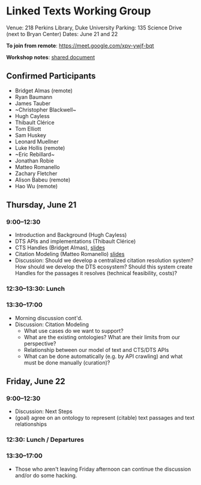 # Linked Texts Working Group
Venue: 218 Perkins Library, Duke University
Parking: 135 Science Drive (next to Bryan Center)
Dates: June 21 and 22

**To join from remote**: https://meet.google.com/xpv-ywjf-bqt

**Workshop notes**: [shared document](https://docs.google.com/document/d/11C5Nfx38Cg-MXB8Oda9cAMiaES02kmhXVo5hSOq2Ifs/edit?usp=sharing) 

## Confirmed Participants
 * Bridget Almas (remote)
 * Ryan Baumann
 * James Tauber 
 * ~Christopher Blackwell~
 * Hugh Cayless
 * Thibault Clérice
 * Tom Elliott
 * Sam Huskey
 * Leonard Muellner
 * Luke Hollis (remote)
 * ~Eric Rebillard~
 * Jonathan Robie
 * Matteo Romanello
 * Zachary Fletcher 
 * Alison Babeu (remote)
 * Hao Wu (remote)

## Thursday, June 21
### 9:00–12:30
 * Introduction and Background (Hugh Cayless)
 * DTS APIs and implementations (Thibault Clérice)
 * CTS Handles (Bridget Almas), [slides](https://docs.google.com/presentation/d/100SCupW0pHVCzCvKHTqQ0cVlqDRZr1UPpaJ3V4Oe0xw/edit#slide=id.p) 
 * Citation Modeling (Matteo Romanello) [slides](https://docs.google.com/presentation/d/1zyROIQvZ1ywaokRT750zyL2pjBKoQ2DwssHVaDAlWPs/edit#slide=id.p1)
 * Discussion: Should we develop a centralized citation resolution system? How should we develop the DTS ecosystem? Should this system create Handles for the passages it resolves (technical feasibility, costs)? 

### 12:30–13:30: Lunch
### 13:30–17:00
 * Morning discussion cont'd.
 * Discussion: Citation Modeling
   * What use cases do we want to support?
   * What are the existing ontologies? What are their limits from our perspective?
   * Relationship between our model of text and CTS/DTS APIs
   * What can be done automatically (e.g. by API crawling) and what must be done manually (curation)?

## Friday, June 22
### 9:00–12:30
 * Discussion: Next Steps
  * (goal) agree on an ontology to represent (citable) text passages and text relationships
### 12:30: Lunch / Departures
### 13:30–17:00
 * Those who aren't leaving Friday afternoon can continue the discussion and/or do some hacking.
